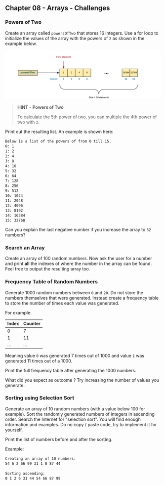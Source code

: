## Chapter 08 - Arrays - Challenges

### Powers of Two

Create an array called `powersOfTwo` that stores 16 integers. Use a for loop to initialize the values of the array with the powers of `2` as shown in the example below.

![Powers of Two](img/powers_of_two.png)

> **HINT** - **Powers of Two**
>
> To calculate the 5th power of two, you can multiple the 4th power of two with `2`.

Print out the resulting list. An example is shown here:

```text
Below is a list of the powers of from 0 till 15.
0: 1
1: 2
2: 4
3: 8
4: 16
5: 32
6: 64
7: 128
8: 256
9: 512
10: 1024
11: 2048
12: 4096
13: 8192
14: 16384
15: 32768
```

Can you explain the last negative number if you increase the array to `32` numbers?

### Search an Array

Create an array of 100 random numbers. Now ask the user for a number and print **all** the indexes of where the number in the array can be found. Feel free to output the resulting array too.

### Frequency Table of Random Numbers

Generate 1000 random numbers between `0` and `20`. Do not store the numbers themselves that were generated. Instead create a frequency table to store the number of times each value was generated.

For example:

| Index | Counter |
| --- | --- |
| 0 | 7 |
| 1 | 11 |
| ... | ...

Meaning value `0` was generated 7 times out of 1000 and value `1` was generated 11 times out of a 1000.

Print the full frequency table after generating the 1000 numbers.

What did you expect as outcome ? Try increasing the number of values you generate.

### Sorting using Selection Sort

Generate an array of 10 random numbers (with a value below 100 for example). Sort the randomly generated numbers of integers in ascending order. Search the Internet for "selection sort". You will find enough information and examples. Do no copy / paste code, try to implement it for yourself.

Print the list of numbers before and after the sorting.

Example:

```text
Creating an array of 10 numbers:
54 6 2 66 99 31 1 0 87 44

Sorting ascending:
0 1 2 6 31 44 54 66 87 99
```